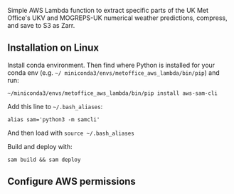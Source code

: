 Simple AWS Lambda function to extract specific parts of the UK Met Office's UKV and MOGREPS-UK numerical weather predictions, compress, and save to S3 as Zarr.

## Installation on Linux

Install conda environment.  Then find where Python is installed for your conda env (e.g. `~/
miniconda3/envs/metoffice_aws_lambda/bin/pip`) and run:

```shell
~/miniconda3/envs/metoffice_aws_lambda/bin/pip install aws-sam-cli
```

Add this line to `~/.bash_aliases`:

```
alias sam='python3 -m samcli'
```

And then load with `source ~/.bash_aliases`

Build and deploy with:

```
sam build && sam deploy
```


## Configure AWS permissions

